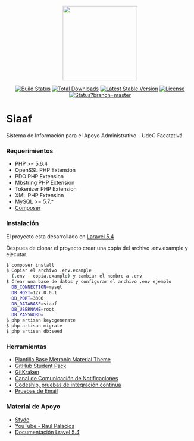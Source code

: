 <p align="center"><img src="https://avatars2.githubusercontent.com/u/28413102?v=3&u=ac797da816f89f0bcdbbac1347603b2fbf2fe21f&s=400" width="200px"></p>

<p align="center">
<a href="https://travis-ci.org/laravel/framework"><img src="https://travis-ci.org/laravel/framework.svg" alt="Build Status"></a>
<a href="https://packagist.org/packages/laravel/framework"><img src="https://poser.pugx.org/laravel/framework/d/total.svg" alt="Total Downloads"></a>
<a href="https://packagist.org/packages/laravel/framework"><img src="https://poser.pugx.org/laravel/framework/v/stable.svg" alt="Latest Stable Version"></a>
<a href="https://packagist.org/packages/laravel/framework"><img src="https://poser.pugx.org/laravel/framework/license.svg" alt="License"></a>
<a href="https://app.codeship.com/projects/219407"><img src="https://app.codeship.com/projects/de1c2f80-1a2d-0135-2583-4eee406cd8c3/status?branch=master" alt="Status?branch=master"></a>
</p>

# Siaaf

Sistema de Información para el Apoyo Administrativo - UdeC Facatativá

### Requerimientos

* PHP >= 5.6.4
* OpenSSL PHP Extension
* PDO PHP Extension
* Mbstring PHP Extension
* Tokenizer PHP Extension
* XML PHP Extension
* MySQL >= 5.7.*
* <a href="https://getcomposer.org/">Composer</a>

### Instalación

El proyecto esta desarrollado en [Laravel 5.4](https://laravel.com/docs/5.4/)

Despues de clonar el proyecto crear una copia del archivo .env.example y ejecutar.

```sh
$ composer install
$ Copiar el archivo .env.example 
  (.env - copia.example) y cambiar el nombre a .env 
$ Crear una base de datos y configurar el archivo .env ejemplo
  DB_CONNECTION=mysql
  DB_HOST=127.0.0.1
  DB_PORT=3306
  DB_DATABASE=siaaf
  DB_USERNAME=root
  DB_PASSWORD=
$ php artisan key:generate
$ php artisan migrate
$ php artisan db:seed
```

### Herramientas

* <a href="http://keenthemes.com/preview/metronic/theme/admin_2_material_design/index.html">Plantilla Base Metronic Material Theme</a>
* <a href="https://education.github.com/pack">GitHub Student Pack</a>
* <a href="https://www.gitkraken.com/">GitKraken</a>
* <a href="https://siaaf-cit.slack.com/">Canal de Comunicación de Notificaciones</a>
* <a href="http://codeship.com/">Codeship, pruebas de integración contínua</a>
* <a href="https://mailtrap.io/">Pruebas de Email</a>

### Material de Apoyo

* <a href="https://styde.net/">Styde</a>
* <a href="https://www.youtube.com/channel/UC07xim4Gg8kOk3uZwMrGNeQ/playlists">YouTube - Raul Palacios</a>
* <a href="https://laravel.com/docs/5.4">Documentación Lravel 5.4</a>
